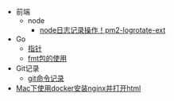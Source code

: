 <!-- dist/_sidebar.md -->

* 前端
  * node
    * [node日志记录操作！pm2-logrotate-ext](node/pm2-logrotate-ext)
* Go
  * [指针](go/指针)
  * [fmt包的使用](go/fmt)
* Git记录
  * [git命令记录](git/git命令记录.md)
* [Mac下使用docker安装nginx并打开html](other/Mac下使用docker安装nginx并打开html "使用docker安装nginx并打开html")